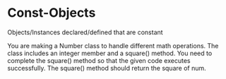 # Const-Objects
Objects/Instances declared/defined that are constant

You are making a Number class to handle different math operations. The class includes an integer member and a square() method. You need to complete the square() method so that the given code executes successfully. The square() method should return the square of num.
